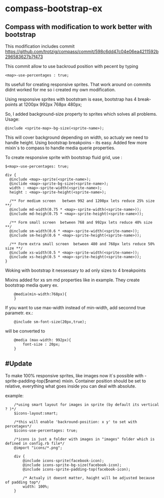 compass-bootstrap-ex
====================

Compass with modification to work better with bootstrap
---

This modification includes commit https://github.com/trotzig/compass/commit/598c6dd47c04e06ea4211592b296583627b7f473

This commit allow to use backroud position with pecent by typing
    
    <map>-use-percentages : true;
    
Its usefull for creating responsive sprites. That work around on commits didnt worked for me so i created my own modification.

Using  responsive sprites with bootstram is ease, bootstrap has 4 break-points at 1200px 992px 768px 480px;

So, I added background-size property to sprites which solves all problems.
Usage:
    
    @include <sprite-map>-bg-size(<sprite-name>);
    
This will cover background depending on width, so actualy we need to handle height.
Using bootstrap breakpoins - its easy.
Added few more mixin`s to compass to handle media querie properties.

To create responsive sprite with bootstrap fluid grid, use :

    $<map>-use-percentages: true;

    div {
      @include <map>-sprite(<sprite-name>);
      @inclide <map>-sprite-bg-size(<sprite-name>);
      width : <map>-sprite-width(<sprite-name>);
      height : <map>-sprite-height(<sprite-name>);
      
      /** For medium screen   betwen 992 and 1200px lets reduce 25% size **/
      @include md-width(0.75 * <map>-sprite-width(<sprite-name>));
      @include md-heigh(0.75 * <map>-sprite-height(<sprite-name>));
      
      /** Form small screen  between 768 and 992px lets reduce 40% size **/
      @include sm-width(0.6 * <map>-sprite-width(<sprite-name>));
      @include sm-heigh(0.6 * <map>-sprite-height(<sprite-name>));
      
      /** Form extra small screen  between 480 and 768px lets reduce 50% size **/
      @include xs-width(0.5 * <map>-sprite-width(<sprite-name>));
      @include xs-heigh(0.5 * <map>-sprite-height(<sprite-name>));
    }
    
Woking with bootstrap it nessessary to ad only sizes to 4 breakpoints


Mixins added for xs sm md properties like in example.
They create bootstrap media query 
ex. 

        @media(min-width:768px){
        }
        
If you want to use max-width instead of min-width, add seconnd true parametr.
ex.:

        @include sm-font-size(20px,true);
        
will be converted to

        @media (max-width: 992px){
            font-size : 20px;
        }
        
        
#Update
-----
To make 100% responsive sprites, like images now it`s possible with <map>-sprite-padding-top($name) mixin.
Container position should be set to relative, everything what goes inside you can deal with absolute.

example:
         
        
        /*using smart layout for images in sprite (by default its vertical ? )*/
        $icons-layout:smart;
        
        /*this will enable 'backround-position: x y' to set with percetages*/ 
        $icons-use-percentages: true;
        
        /*icons is just a folder with images in "images" folder which is defined in config.rb file*/
        @import "icons/*.png";
        
        div {
            @include icons-sprite(facebook-icon);
            @include icons-sprite-bg-size(facebook-icon);
            @include icons-sprite-padding-top(facebook-icon);
            
            /* Actualy it doesnt matter, haight will be adjusted because of padding top*/
            width: 100%;
        }
        
